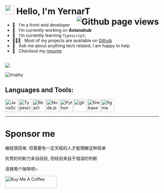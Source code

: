 <h1>
  <img src="https://media.giphy.com/media/hvRJCLFzcasrR4ia7z/giphy.gif" width="30px"> 
  <span>Hello, I'm YernarT</span>
  <img align="right" src="https://komarev.com/ghpvc/?username=YernarT" alt="Github page views" />
</h1>

- 🚩 &nbsp; I’m a front-end developer
- 🔭 &nbsp; I’m currently working on **Astanahub**
- 🌱 &nbsp; I’m currently learning `Typescript`;
- 👨🏻‍💻 &nbsp; Most of my projects are available on [Github](https://github.com/YernarT?tab=repositories)
- 💬 &nbsp; Ask me about anything tech related, I am happy to help
- 📝 &nbsp; Checkout my [resume](https://yernar-kz.web.app/resume)

<br>

<img src="https://github-readme-stats.vercel.app/api?username=YernarT&count_private=true&show_icons=true&theme=gotham" />

![trophy](https://github-profile-trophy.vercel.app/?username=YernarT&rank=SECRET,SSS,SS,S,AAA,AA,A&margin-w=15&margin-h=15&theme=algolia)

## Languages and Tools:
<a href="https://developer.mozilla.org/en-US/docs/Web/JavaScript" target="_blank"> <img align="left" alt="JavaScript" height ="42px"  src="https://raw.githubusercontent.com/rahul-jha98/github_readme_icons/main/language_and_tools/square/javascript/javascript.svg"> </a>
<a href="https://www.typescriptlang.org/" target="_blank"><img align="left" alt="Typescirpt" height ="42px" src="https://raw.githubusercontent.com/rahul-jha98/github_readme_icons/main/language_and_tools/square/typescript/typescript.svg"></a>
<a href="https://reactjs.org/" target="_blank"> <img align="left" alt="React" height ="42px" src="https://raw.githubusercontent.com/rahul-jha98/github_readme_icons/main/language_and_tools/square/react/react.svg"></a>
<a href="https://nodejs.org" target="_blank"><img align="left" alt="Node.js" height ="42px" src="https://raw.githubusercontent.com/rahul-jha98/github_readme_icons/main/language_and_tools/square/node/node.svg"></a>
<a href="https://www.python.org" target="_blank"><img align="left" alt="Python" height ="42px" src="https://raw.githubusercontent.com/rahul-jha98/github_readme_icons/main/language_and_tools/square/python/python.svg"></a>
<a href="https://git-scm.com/" target="_blank"> <img src="https://raw.githubusercontent.com/rahul-jha98/github_readme_icons/main/language_and_tools/square/git-scm/git-scm.svg" align="left" alt="git" height='42px'/> </a>
<a href="https://firebase.google.com/" target="_blank"> <img align="left" src="https://raw.githubusercontent.com/rahul-jha98/github_readme_icons/main/language_and_tools/square/firebase/firebase.svg" alt="firebase" height ="42px"/> </a>
<a href="https://www.figma.com/" target="_blank"> <img src="https://raw.githubusercontent.com/rahul-jha98/github_readme_icons/main/language_and_tools/square/figma/figma.svg" alt="figma" height='42px'/> </a>

---

# Sponsor me
<p>编程很简单, 但需要有一定天赋的人才能理解这种简单</p>
<p>优秀的判断力来自经验, 但经验来自于错误的判断</p>
<p>请我喝个咖啡吧~</p>
<a href="https://www.buymeacoffee.com/YernarT" target="_blank" rel="noreferrer nofollow">
  <img src="https://cdn.buymeacoffee.com/buttons/default-red.png" alt="Buy Me A Coffee" height="40" width="170" >
</a>
